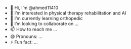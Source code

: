 - 👋 Hi, I’m @ahmed11410
- 👀 I’m interested in physical therapy rehabilitation and AI 
- 🌱 I’m currently learning orthopedic
- 💞️ I’m looking to collaborate on ...
- 📫 How to reach me ...
- 😄 Pronouns: ...
- ⚡ Fun fact: ...

<!---
ahmed11410/ahmed11410 is a ✨ special ✨ repository because its `README.md` (this file) appears on your GitHub profile.
You can click the Preview link to take a look at your changes.
--->
